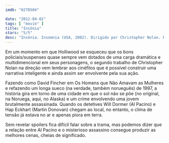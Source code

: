 ```yaml
---
imdb: "0278504"

date: "2012-04-02"
tags: [ "movie" ]
title: "Insônia"
stars: "5/5"
desc: "Insônia. Insomnia (USA, 2002). Dirigido por Christopher Nolan. Escrito por Hillary Seitz, Nikolaj Frobenius, Erik Skjoldbjærg. Com Al Pacino, Martin Donovan, Oliver 'Ole' Zemen, Hilary Swank, Paul Dooley, Nicky Katt, Larry Holden, Jay Brazeau, Lorne Cardinal."
---
```

Em um momento em que Holliwood se esqueceu que os bons policiais/suspenses quase sempre vem dotados de uma carga dramática e multidimencional em seus personagens, o segundo trabalho de Christopher Nolan na direção vem lembrar aos cinéfilos que é possível construir uma narrativa inteligente e ainda assim ser envolvente pela sua ação.

Fazendo como David Fincher em Os Homens que Não Amavam as Mulheres e refazendo um longa sueco (na verdade, também norueguês) de 1997, a história gira em torno de uma cidade em que o sol não se põe (no original, na Noruega, aqui, no Alaska) e um crime envolvendo uma jovem brutalmente assassinada. Quando os detetives Will Dormer (Al Pacino) e Hap Eckhart (Martin Donovan) chegam ao local, no entanto, o clima de tensão já estava no ar e apenas piora em terra.

Sem revelar spoilers fica difícil falar sobre a trama, mas podemos dizer que a relação entre Al Pacino e o misterioso assassino consegue produzir as melhores cenas, cheias de significado.
